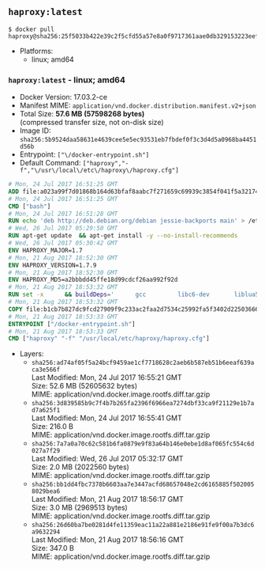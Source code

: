 ## `haproxy:latest`

```console
$ docker pull haproxy@sha256:25f5033b422e39c2f5cfd55a57e8a0f9717361aae0db329153223eefca3a4d21
```

-	Platforms:
	-	linux; amd64

### `haproxy:latest` - linux; amd64

-	Docker Version: 17.03.2-ce
-	Manifest MIME: `application/vnd.docker.distribution.manifest.v2+json`
-	Total Size: **57.6 MB (57598268 bytes)**  
	(compressed transfer size, not on-disk size)
-	Image ID: `sha256:5b9524daa58631e4639cee5e5ec93531eb7fbdef0f3c3d4d5a0968ba4451d56b`
-	Entrypoint: `["\/docker-entrypoint.sh"]`
-	Default Command: `["haproxy","-f","\/usr\/local\/etc\/haproxy\/haproxy.cfg"]`

```dockerfile
# Mon, 24 Jul 2017 16:51:25 GMT
ADD file:a023a99f7d01868b164d63bfaf8aabc7f271659c69939c3854f041f5a3217428 in / 
# Mon, 24 Jul 2017 16:51:25 GMT
CMD ["bash"]
# Mon, 24 Jul 2017 16:51:28 GMT
RUN echo 'deb http://deb.debian.org/debian jessie-backports main' > /etc/apt/sources.list.d/backports.list
# Wed, 26 Jul 2017 05:29:50 GMT
RUN apt-get update 	&& apt-get install -y --no-install-recommends 		liblua5.3-0 		libpcre3 		libssl1.0.0 	&& rm -rf /var/lib/apt/lists/*
# Wed, 26 Jul 2017 05:30:42 GMT
ENV HAPROXY_MAJOR=1.7
# Mon, 21 Aug 2017 18:52:30 GMT
ENV HAPROXY_VERSION=1.7.9
# Mon, 21 Aug 2017 18:52:30 GMT
ENV HAPROXY_MD5=a2bbbdd45ffe18d99cdcf26aa992f92d
# Mon, 21 Aug 2017 18:53:32 GMT
RUN set -x 		&& buildDeps=' 		gcc 		libc6-dev 		liblua5.3-dev 		libpcre3-dev 		libssl-dev 		make 		wget 	' 	&& apt-get update && apt-get install -y $buildDeps --no-install-recommends && rm -rf /var/lib/apt/lists/* 		&& wget -O haproxy.tar.gz "http://www.haproxy.org/download/${HAPROXY_MAJOR}/src/haproxy-${HAPROXY_VERSION}.tar.gz" 	&& echo "$HAPROXY_MD5 *haproxy.tar.gz" | md5sum -c 	&& mkdir -p /usr/src/haproxy 	&& tar -xzf haproxy.tar.gz -C /usr/src/haproxy --strip-components=1 	&& rm haproxy.tar.gz 		&& makeOpts=' 		TARGET=linux2628 		USE_LUA=1 LUA_INC=/usr/include/lua5.3 		USE_OPENSSL=1 		USE_PCRE=1 PCREDIR= 		USE_ZLIB=1 	' 	&& make -C /usr/src/haproxy -j "$(nproc)" all $makeOpts 	&& make -C /usr/src/haproxy install-bin $makeOpts 		&& mkdir -p /usr/local/etc/haproxy 	&& cp -R /usr/src/haproxy/examples/errorfiles /usr/local/etc/haproxy/errors 	&& rm -rf /usr/src/haproxy 		&& apt-get purge -y --auto-remove $buildDeps
# Mon, 21 Aug 2017 18:53:32 GMT
COPY file:b1cb7b827dc9fcd27909f9c233ac2faa2d7534c25992fa5f3402d22503666d6d in / 
# Mon, 21 Aug 2017 18:53:33 GMT
ENTRYPOINT ["/docker-entrypoint.sh"]
# Mon, 21 Aug 2017 18:53:33 GMT
CMD ["haproxy" "-f" "/usr/local/etc/haproxy/haproxy.cfg"]
```

-	Layers:
	-	`sha256:ad74af05f5a24bcf9459ae1cf7718628c2aeb6b587eb51b6eeaf639aca3e566f`  
		Last Modified: Mon, 24 Jul 2017 16:55:21 GMT  
		Size: 52.6 MB (52605632 bytes)  
		MIME: application/vnd.docker.image.rootfs.diff.tar.gzip
	-	`sha256:3d839585b9c7f4b7b265fa2396f6966ea7274dbf33ca9f21129e1b7ad7a625f1`  
		Last Modified: Mon, 24 Jul 2017 16:55:41 GMT  
		Size: 216.0 B  
		MIME: application/vnd.docker.image.rootfs.diff.tar.gzip
	-	`sha256:7a7a0a70c62c581b6fa0879e9f83a64b146e0ebe1d8af065fc554c6d027a7f29`  
		Last Modified: Wed, 26 Jul 2017 05:32:17 GMT  
		Size: 2.0 MB (2022560 bytes)  
		MIME: application/vnd.docker.image.rootfs.diff.tar.gzip
	-	`sha256:bb1dd4fbc7378b6603aa7e3447acfd68657048e2cd6165885f5020058029bea6`  
		Last Modified: Mon, 21 Aug 2017 18:56:17 GMT  
		Size: 3.0 MB (2969513 bytes)  
		MIME: application/vnd.docker.image.rootfs.diff.tar.gzip
	-	`sha256:26d60ba7be0281d4fe11359eac11a22a881e2186e91fe9f00a7b3dc6a9632294`  
		Last Modified: Mon, 21 Aug 2017 18:56:16 GMT  
		Size: 347.0 B  
		MIME: application/vnd.docker.image.rootfs.diff.tar.gzip
